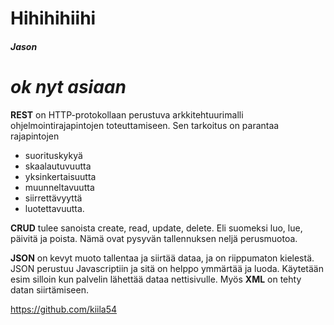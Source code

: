 # Hihihihiihi
##### Jason

# *__ok nyt asiaan__*


**REST** on HTTP-protokollaan perustuva arkkitehtuurimalli ohjelmointirajapintojen toteuttamiseen. Sen tarkoitus on parantaa rajapintojen
- suorituskykyä
- skaalautuvuutta
- yksinkertaisuutta
- muunneltavuutta
- siirrettävyyttä
- luotettavuutta.

**CRUD** tulee sanoista create, read, update, delete. Eli suomeksi luo, lue, päivitä ja poista. Nämä ovat pysyvän tallennuksen neljä perusmuotoa.

**JSON** on kevyt muoto tallentaa ja siirtää dataa, ja on riippumaton kielestä. JSON perustuu Javascriptiin ja sitä on helppo ymmärtää ja luoda. Käytetään esim silloin kun palvelin lähettää dataa nettisivulle. Myös **XML** on tehty datan siirtämiseen.

https://github.com/kiila54